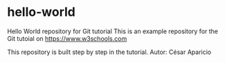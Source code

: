 # hello-world
Hello World repository for Git tutorial
This is an example repository for the Git tutoial on https://www.w3schools.com

This repository is built step by step in the tutorial. 
Autor: César Aparicio 
